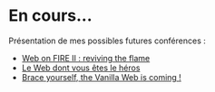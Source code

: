 # En cours...

Présentation de mes possibles futures conférences :

- [Web on FIRE II : reviving the flame](./wof-v3)
- [Le Web dont vous êtes le héros](./web-hero)
- [Brace yourself, the Vanilla Web is coming !](./VanillaWeb)
